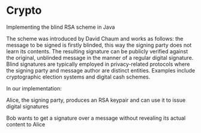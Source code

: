 # Crypto
Implementing the blind RSA scheme in Java

The scheme was introduced by David Chaum and works as follows: the message to be signed is firstly blinded, this way the signing party does not learn its contents. The resulting signature can be publicly verified against the original, unblinded message in the manner of a regular digital signature. Blind signatures are typically employed in privacy-related protocols where the signing party and message author are distinct entities. Examples include cryptographic election systems and digital cash schemes.

In our implementation:

Alice, the signing party, produces an RSA keypair and can use it to issue digital signatures

Bob wants to get a signature over a message without revealing its actual content to Alice
